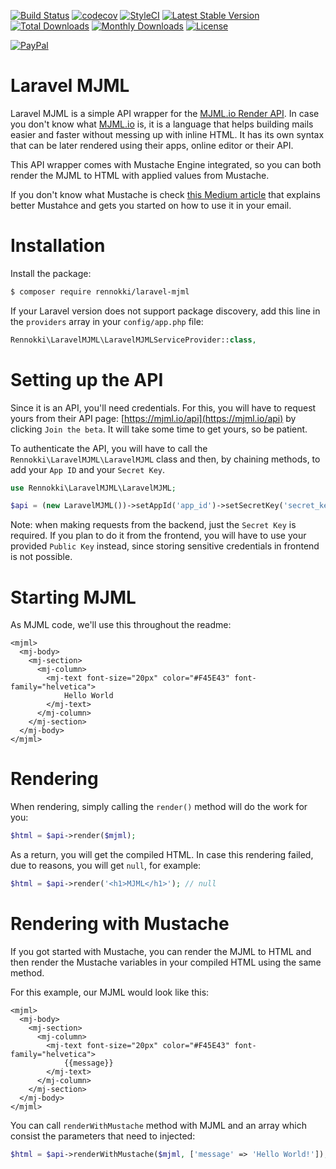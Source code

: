 [![Build Status](https://travis-ci.org/rennokki/laravel-mjml.svg?branch=master)](https://travis-ci.org/rennokki/laravel-mjml)
[![codecov](https://codecov.io/gh/rennokki/laravel-mjml/branch/master/graph/badge.svg)](https://codecov.io/gh/rennokki/laravel-mjml/branch/master)
[![StyleCI](https://github.styleci.io/repos/143601238/shield?branch=master)](https://github.styleci.io/repos/143601238)
[![Latest Stable Version](https://poser.pugx.org/rennokki/laravel-mjml/v/stable)](https://packagist.org/packages/rennokki/laravel-mjml)
[![Total Downloads](https://poser.pugx.org/rennokki/laravel-mjml/downloads)](https://packagist.org/packages/rennokki/laravel-mjml)
[![Monthly Downloads](https://poser.pugx.org/rennokki/laravel-mjml/d/monthly)](https://packagist.org/packages/rennokki/laravel-mjml)
[![License](https://poser.pugx.org/rennokki/laravel-mjml/license)](https://packagist.org/packages/rennokki/laravel-mjml)

[![PayPal](https://img.shields.io/badge/PayPal-donate-blue.svg)](https://paypal.me/rennokki)

# Laravel MJML
Laravel MJML is a simple API wrapper for the [MJML.io Render API](https://mjml.io/api). In case you don't know what [MJML.io](https://mjml.io) is, it is a language that helps
building mails easier and faster without messing up with inline HTML. It has its own syntax that can be later rendered using their apps, online editor
or their API.

This API wrapper comes with Mustache Engine integrated, so you can both render the MJML to HTML with applied values from Mustache.

If you don't know what Mustache is check [this Medium article](https://medium.com/@alexrenoki/dynamic-content-in-your-mails-using-mustache-9f3a660462ad) that explains better Mustahce and gets you started on how to use it in your email.

# Installation
Install the package:
```bash
$ composer require rennokki/laravel-mjml
```

If your Laravel version does not support package discovery, add this line in the `providers` array in your `config/app.php` file:
```php
Rennokki\LaravelMJML\LaravelMJMLServiceProvider::class,
```

# Setting up the API
Since it is an API, you'll need credentials. For this, you will have to request yours from their API page: [https://mjml.io/api](https://mjml.io/api) by clicking `Join the beta`. It will take some time to get yours, so be patient.  

To authenticate the API, you will have to call the `Rennokki\LaravelMJML\LaravelMJML` class and then, by chaining methods, to add your `App ID` and your `Secret Key`.
```php
use Rennokki\LaravelMJML\LaravelMJML;

$api = (new LaravelMJML())->setAppId('app_id')->setSecretKey('secret_key');
```

Note: when making requests from the backend, just the `Secret Key` is required. If you plan to do it from the frontend, you will have to use your provided `Public Key` instead, since storing sensitive credentials in frontend is not possible.

# Starting MJML
As MJML code, we'll use this throughout the readme:
```mjml
<mjml>
  <mj-body>
    <mj-section>
      <mj-column>
        <mj-text font-size="20px" color="#F45E43" font-family="helvetica">
            Hello World
        </mj-text>
      </mj-column>
    </mj-section>
  </mj-body>
</mjml>
```

# Rendering
When rendering, simply calling the `render()` method will do the work for you:
```php
$html = $api->render($mjml);
```

As a return, you will get the compiled HTML. In case this rendering failed, due to reasons, you will get `null`, for example:
```php
$html = $api->render('<h1>MJML</h1>'); // null
```

# Rendering with Mustache
If you got started with Mustache, you can render the MJML to HTML and then render the Mustache variables in your compiled HTML using the same method.

For this example, our MJML would look like this:
```mjml
<mjml>
  <mj-body>
    <mj-section>
      <mj-column>
        <mj-text font-size="20px" color="#F45E43" font-family="helvetica">
            {{message}}
        </mj-text>
      </mj-column>
    </mj-section>
  </mj-body>
</mjml>
```

You can call `renderWithMustache` method with MJML and an array which consist the parameters that need to injected:
```php
$html = $api->renderWithMustache($mjml, ['message' => 'Hello World!']);
```
